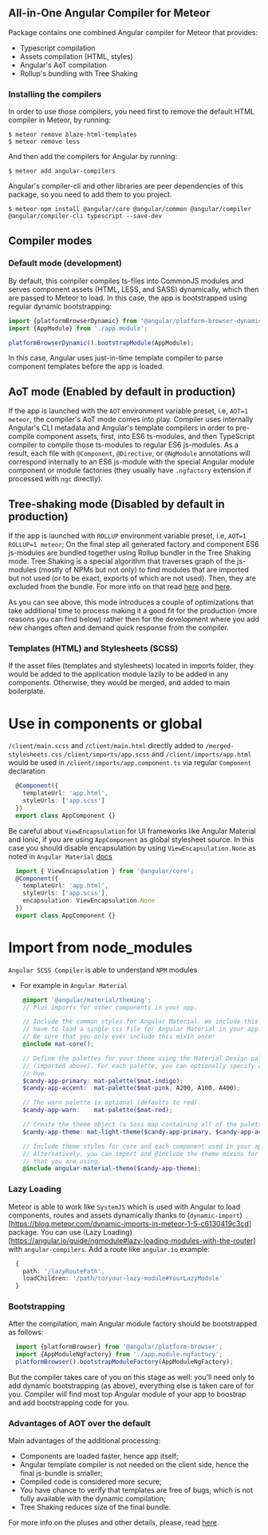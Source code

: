 ## All-in-One Angular Compiler for Meteor
Package contains one combined Angular compiler for Meteor that provides:
 - Typescript compilation
 - Assets compilation (HTML, styles)
 - Angular's AoT compilation
 - Rollup's bundling with Tree Shaking

### Installing the compilers

 In order to use those compilers, you need first to remove the default HTML compiler in Meteor, by running:
 ```
 $ meteor remove blaze-html-templates
 $ meteor remove less
 ```
 
 And then add the compilers for Angular by running:
 ```
 $ meteor add angular-compilers
 ```

 Angular's compiler-cli and other libraries are peer dependencies of this package, so you need to add them to you project.
 ```
 $ meteor npm install @angular/core @angular/common @angular/compiler @angular/compiler-cli typescript --save-dev
 ```

## Compiler modes

### Default mode (development)
By default, this compiler compiles ts-files into CommonJS modules and serves component assets (HTML, LESS, and SASS) dynamically, which then are passed to Meteor to load.
In this case, the app is bootstrapped using regular dynamic bootstrapping:
```ts
import {platformBrowserDynamic} from '@angular/platform-browser-dynamic';
import {AppModule} from './app.module';

platformBrowserDynamic().bootstrapModule(AppModule);
```

In this case, Angular uses just-in-time template compiler to parse component
templates before the app is loaded.

## AoT mode (Enabled by default in production)
If the app is launched with the `AOT` environment variable preset, i.e, `AOT=1 meteor`,
the compiler's AoT mode comes into play. Compiler uses internally
Angular's CLI metadata and Angular's template compilers in order to
pre-compile component assets, first, into ES6 ts-modules, and then TypeScript compiler to
compile those ts-modules to regular ES6 js-modules. As a result,
each file with `@Component`, `@Directive`, or `@NgModule` annotations will
correspond internally to an ES6 js-module with the special Angular module component or module factories
(they usually have `.ngfactory` extension if processed with `ngc` directly).

## Tree-shaking mode (Disabled by default in production)
If the app is launched with `ROLLUP` environment variable preset, i.e, `AOT=1 ROLLUP=1 meteor`;
On the final step all generated factory and component ES6 js-modules
are bundled together using Rollup bundler in the Tree Shaking mode.
Tree Shaking is a special algorithm that traverses graph of the js-modules
(mostly of NPMs but not only) to find modules that are imported but
not used (or to be exact, exports of which are not used).
Then, they are excluded from the bundle.
For more info on that read [here](https://angular.io/docs/ts/latest/cookbook/aot-compiler.html#!#tree-shaking) and [here](https://github.com/rollup/rollup).

As you can see above, this mode introduces a couple of optimizations that take additional time to process
making it a good fit for the production (more reasons you can find below) rather
then for the development where you add new changes often and demand quick response from the compiler.

### Templates (HTML) and Stylesheets (SCSS)
If the asset files (templates and stylesheets) located in imports folder, they would be added to the application module lazily to be added in any components. Otherwise, they would be merged, and added to main boilerplate.

# Use in components or global
`/client/main.scss` and `/client/main.html` directly added to `/merged-stylesheets.css`
`/client/imports/app.scss` and `/client/imports/app.html` would be used in `/client/imports/app.component.ts` via regular `Component` declaration
```ts
  @Component({
    templateUrl: 'app.html',
    styleUrls: ['app.scss']
  })
  export class AppComponent {}
```
Be careful about `ViewEncapsulation` for UI frameworks like Angular Material and Ionic, if you are using `AppComponent` as global stylesheet source.
In this case you should disable encapsulation by using `ViewEncapsulation.None` as noted in `Angular Material` [docs](https://material.angular.io/guide/theming#defining-a-custom-theme)
```ts
  import { ViewEncapsulation } from '@angular/core';
  @Component({
    templateUrl: 'app.html',
    styleUrls: ['app.scss'],
    encapsulation: ViewEncapsulation.None
  })
  export class AppComponent {}
```

# Import from node_modules
`Angular SCSS Compiler` is able to understand `NPM` modules.
- For example in `Angular Material`
```scss
    @import '@angular/material/theming';
    // Plus imports for other components in your app.

    // Include the common styles for Angular Material. We include this here so that you only
    // have to load a single css file for Angular Material in your app.
    // Be sure that you only ever include this mixin once!
    @include mat-core();

    // Define the palettes for your theme using the Material Design palettes available in palette.scss
    // (imported above). For each palette, you can optionally specify a default, lighter, and darker
    // hue.
    $candy-app-primary: mat-palette($mat-indigo);
    $candy-app-accent:  mat-palette($mat-pink, A200, A100, A400);

    // The warn palette is optional (defaults to red).
    $candy-app-warn:    mat-palette($mat-red);

    // Create the theme object (a Sass map containing all of the palettes).
    $candy-app-theme: mat-light-theme($candy-app-primary, $candy-app-accent, $candy-app-warn);

    // Include theme styles for core and each component used in your app.
    // Alternatively, you can import and @include the theme mixins for each component
    // that you are using.
    @include angular-material-theme($candy-app-theme);
```

### Lazy Loading
Meteor is able to work like `SystemJS` which is used with Angular to load components, routes and assets dynamically thanks to (`dynamic-import`)[https://blog.meteor.com/dynamic-imports-in-meteor-1-5-c6130419c3cd] package.
You can use (Lazy Loading)[https://angular.io/guide/ngmodule#lazy-loading-modules-with-the-router] with `angular-compilers`.
Add a route like `angular.io` example:
```ts
  {
    path: '/lazyRoutePath',
    loadChildren: '/path/to/your-lazy-module#YourLazyModule'
  }
```

### Bootstrapping
After the compilation, main Angular module factory should be bootstrapped as follows:
```ts
  import {platformBrowser} from '@angular/platform-browser';
  import {AppModuleNgFactory} from './app.module.ngfactory';
  platformBrowser().bootstrapModuleFactory(AppModuleNgFactory);
```
But the compiler takes care of you on this stage as well:
you'll need only to add dynamic bootstrapping (as above),
everything else is taken care of for you. Compiler will find most top
Angular module of your app to boostrap and add bootstrapping code for you.

### Advantages of AOT over the default
Main advantages of the additional processing:
 - Components are loaded faster, hence app itself;
 - Angular template compiler is not needed on the client side,
   hence the final js-bundle is smaller;
 - Compiled code is considered more secure;
 - You have chance to verify that templates are free of bugs,
   which is not fully available with the dynamic compilation;
 - Tree Shaking reduces size of the final bundle.

For more info on the pluses and other details, please, read [here](https://angular.io/docs/ts/latest/cookbook/aot-compiler.html).
